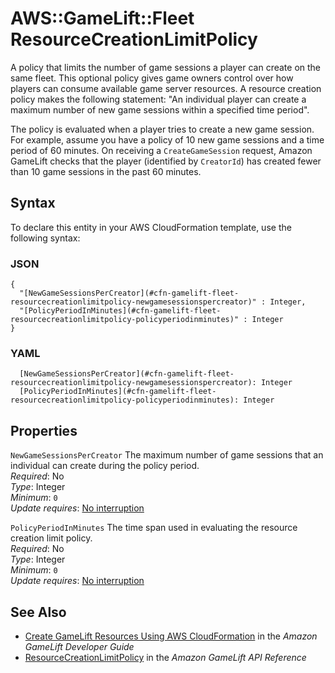 # AWS::GameLift::Fleet ResourceCreationLimitPolicy<a name="aws-properties-gamelift-fleet-resourcecreationlimitpolicy"></a>

A policy that limits the number of game sessions a player can create on the same fleet\. This optional policy gives game owners control over how players can consume available game server resources\. A resource creation policy makes the following statement: "An individual player can create a maximum number of new game sessions within a specified time period"\.

The policy is evaluated when a player tries to create a new game session\. For example, assume you have a policy of 10 new game sessions and a time period of 60 minutes\. On receiving a `CreateGameSession` request, Amazon GameLift checks that the player \(identified by `CreatorId`\) has created fewer than 10 game sessions in the past 60 minutes\.

## Syntax<a name="aws-properties-gamelift-fleet-resourcecreationlimitpolicy-syntax"></a>

To declare this entity in your AWS CloudFormation template, use the following syntax:

### JSON<a name="aws-properties-gamelift-fleet-resourcecreationlimitpolicy-syntax.json"></a>

```
{
  "[NewGameSessionsPerCreator](#cfn-gamelift-fleet-resourcecreationlimitpolicy-newgamesessionspercreator)" : Integer,
  "[PolicyPeriodInMinutes](#cfn-gamelift-fleet-resourcecreationlimitpolicy-policyperiodinminutes)" : Integer
}
```

### YAML<a name="aws-properties-gamelift-fleet-resourcecreationlimitpolicy-syntax.yaml"></a>

```
  [NewGameSessionsPerCreator](#cfn-gamelift-fleet-resourcecreationlimitpolicy-newgamesessionspercreator): Integer
  [PolicyPeriodInMinutes](#cfn-gamelift-fleet-resourcecreationlimitpolicy-policyperiodinminutes): Integer
```

## Properties<a name="aws-properties-gamelift-fleet-resourcecreationlimitpolicy-properties"></a>

`NewGameSessionsPerCreator`  <a name="cfn-gamelift-fleet-resourcecreationlimitpolicy-newgamesessionspercreator"></a>
The maximum number of game sessions that an individual can create during the policy period\.   
*Required*: No  
*Type*: Integer  
*Minimum*: `0`  
*Update requires*: [No interruption](https://docs.aws.amazon.com/AWSCloudFormation/latest/UserGuide/using-cfn-updating-stacks-update-behaviors.html#update-no-interrupt)

`PolicyPeriodInMinutes`  <a name="cfn-gamelift-fleet-resourcecreationlimitpolicy-policyperiodinminutes"></a>
The time span used in evaluating the resource creation limit policy\.   
*Required*: No  
*Type*: Integer  
*Minimum*: `0`  
*Update requires*: [No interruption](https://docs.aws.amazon.com/AWSCloudFormation/latest/UserGuide/using-cfn-updating-stacks-update-behaviors.html#update-no-interrupt)

## See Also<a name="aws-properties-gamelift-fleet-resourcecreationlimitpolicy--seealso"></a>
+ [ Create GameLift Resources Using AWS CloudFormation](https://docs.aws.amazon.com/gamelift/latest/developerguide/resources-cloudformation.html) in the *Amazon GameLift Developer Guide*
+  [ResourceCreationLimitPolicy](https://docs.aws.amazon.com/gamelift/latest/apireference/API_ResourceCreationLimitPolicy.html) in the *Amazon GameLift API Reference* 